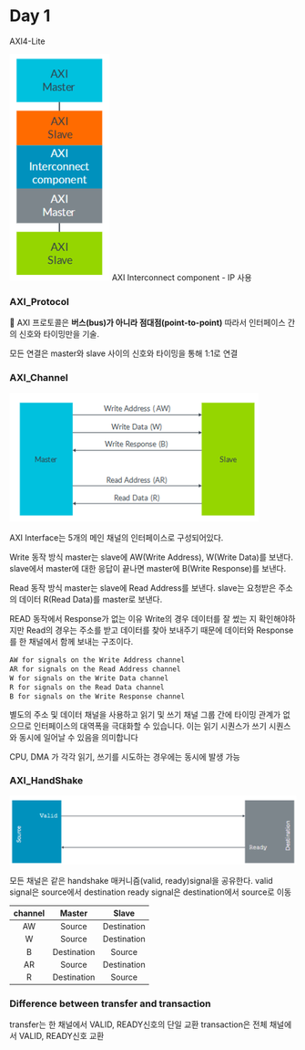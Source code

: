 # Day 1

AXI4-Lite

![alt text](../img/AXI_protocol.png)
AXI Interconnect component - IP 사용


### AXI_Protocol
📝 AXI 프로토콜은 **버스(bus)가 아니라 점대점(point-to-point)** 따라서 인터페이스 간의 신호와 타이밍만을 기술.

모든 연결은 master와 slave 사이의 신호와 타이밍을 통해 1:1로 연결

### AXI_Channel
![alt text](../img/AXI_Channel.png)

AXI Interface는 5개의 메인 채널의 인터페이스로 구성되어있다.

Write 동작 방식
master는 slave에 AW(Write Address), W(Write Data)를 보낸다.
slave에서 master에 대한 응답이 끝나면 master에 B(Write Response)를 보낸다.

Read 동작 방식
master는 slave에 Read Address를 보낸다.
slave는 요청받은 주소의 데이터 R(Read Data)를 master로 보낸다. 

READ 동작에서 Response가 없는 이유
Write의 경우 데이터를 잘 썼는 지 확인해야하지만 Read의 경우는 주소를 받고 데이터를 찾아 보내주기 때문에 데이터와 Response를 한 채널에서 함께 보내는 구조이다.
```
AW for signals on the Write Address channel
AR for signals on the Read Address channel
W for signals on the Write Data channel
R for signals on the Read Data channel
B for signals on the Write Response channel
```

별도의 주소 및 데이터 채널을 사용하고 읽기 및 쓰기 채널 그룹 간에 타이밍 관계가 없으므로 인터페이스의 대역폭을 극대화할 수 있습니다. 이는 읽기 시퀀스가 쓰기 시퀀스와 동시에 일어날 수 있음을 의미합니다

CPU, DMA 가 각각 읽기, 쓰기를 시도하는 경우에는 동시에 발생 가능

### AXI_HandShake

![alt text](../img/AXI_HandShake.png)

모든 채널은 같은 handshake 매커니즘(valid, ready)signal을 공유한다.
valid signal은 source에서 destination
ready signal은 destination에서 source로 이동

| channel | Master | Slave |
| :---: | :---: | :---: |
| AW | Source | Destination |
| W | Source | Destination |
| B | Destination | Source |
| AR | Source | Destination |
| R | Destination | Source |

### Difference between transfer and transaction

transfer는 한 채널에서 VALID, READY신호의 단일 교환 
transaction은 전체 채널에서 VALID, READY신호 교환
